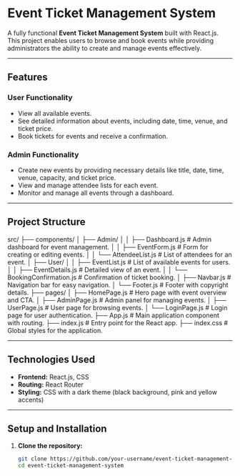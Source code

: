 # Event Ticket Management System

A fully functional **Event Ticket Management System** built with React.js. This project enables users to browse and book events while providing administrators the ability to create and manage events effectively.

---

## **Features**

### User Functionality
- View all available events.
- See detailed information about events, including date, time, venue, and ticket price.
- Book tickets for events and receive a confirmation.

### Admin Functionality
- Create new events by providing necessary details like title, date, time, venue, capacity, and ticket price.
- View and manage attendee lists for each event.
- Monitor and manage all events through a dashboard.

---

## **Project Structure**

src/
├── components/
│   ├── Admin/
│   │   ├── Dashboard.js              # Admin dashboard for event management.
│   │   ├── EventForm.js              # Form for creating or editing events.
│   │   └── AttendeeList.js           # List of attendees for an event.
│   ├── User/
│   │   ├── EventList.js              # List of available events for users.
│   │   ├── EventDetails.js           # Detailed view of an event.
│   │   └── BookingConfirmation.js    # Confirmation of ticket booking.
│   ├── Navbar.js                     # Navigation bar for easy navigation.
│   └── Footer.js                     # Footer with copyright details.
├── pages/
│   ├── HomePage.js                   # Hero page with event overview and CTA.
│   ├── AdminPage.js                  # Admin panel for managing events.
│   ├── UserPage.js                   # User page for browsing events.
│   └── LoginPage.js                  # Login page for user authentication.
├── App.js                            # Main application component with routing.
├── index.js                          # Entry point for the React app.
├── index.css                         # Global styles for the application.



---

## **Technologies Used**
- **Frontend:** React.js, CSS
- **Routing:** React Router
- **Styling:** CSS with a dark theme (black background, pink and yellow accents)

---

## **Setup and Installation**

1. **Clone the repository:**
   ```bash
   git clone https://github.com/your-username/event-ticket-management-system.git
   cd event-ticket-management-system

